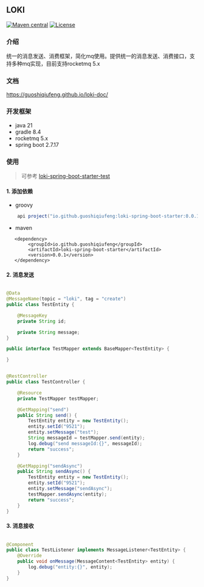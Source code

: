 ## LOKI

[![Maven central](https://img.shields.io/maven-central/v/io.github.guoshiqiufeng/loki.svg?style=flat-square)](https://search.maven.org/search?q=g:io.github.guoshiqiufeng%20AND%20a:loki)
[![License](https://img.shields.io/:license-apache-brightgreen.svg?style=flat-square)](http://www.apache.org/licenses/LICENSE-2.0.html)

### 介绍

统一的消息发送、消费框架，简化mq使用。提供统一的消息发送、消费接口，支持多种mq实现，目前支持rocketmq 5.x

### 文档
https://guoshiqiufeng.github.io/loki-doc/

### 开发框架

- java 21
- gradle 8.4
- rocketmq 5.x
- spring boot 2.7.17

### 使用

> 可参考 [loki-spring-boot-starter-test](spring-boot-starter%2Floki-spring-boot-starter-test)

#### 1. 添加依赖

- groovy

```groovy
    api project("io.github.guoshiqiufeng:loki-spring-boot-starter:0.0.1")
```

- maven

```maven
   <dependency>
        <groupId>io.github.guoshiqiufeng</groupId>
        <artifactId>loki-spring-boot-starter</artifactId>
        <version>0.0.1</version>
   </dependency>
```

#### 2. 消息发送

```java

@Data
@MessageName(topic = "loki", tag = "create")
public class TestEntity {

    @MessageKey
    private String id;

    private String message;
}

```

```java
public interface TestMapper extends BaseMapper<TestEntity> {

}
```

```java

@RestController
public class TestController {

    @Resource
    private TestMapper testMapper;

    @GetMapping("send")
    public String send() {
        TestEntity entity = new TestEntity();
        entity.setId("9521");
        entity.setMessage("test");
        String messageId = testMapper.send(entity);
        log.debug("send messageId:{}", messageId);
        return "success";
    }

    @GetMapping("sendAsync")
    public String sendAsync() {
        TestEntity entity = new TestEntity();
        entity.setId("9521");
        entity.setMessage("sendAsync");
        testMapper.sendAsync(entity);
        return "success";
    }
}
```

#### 3. 消息接收

```java

@Component
public class TestListener implements MessageListener<TestEntity> {
    @Override
    public void onMessage(MessageContent<TestEntity> entity) {
        log.debug("entity:{}", entity);
    }
}

```
